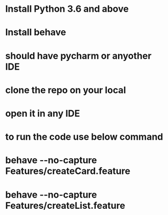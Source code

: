 # Install Python 3.6 and above
# Install behave
# should have pycharm or anyother IDE
# clone the repo on your local
# open it in any IDE
# to run the code use below command
# behave --no-capture Features/createCard.feature
# behave --no-capture Features/createList.feature

